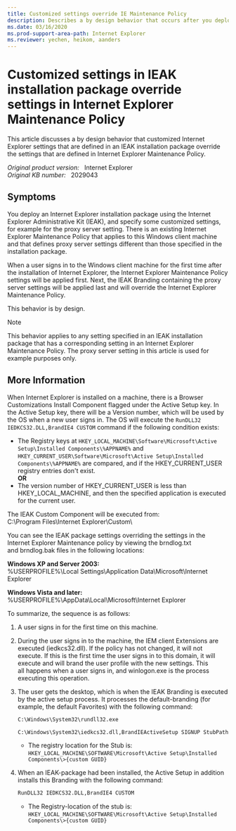 ```yaml
---
title: Customized settings override IE Maintenance Policy
description: Describes a by design behavior that occurs after you deploy an Internet Explorer installation package using the Internet Explorer Administrative Kit (IEAK), and specify some customized settings.
ms.date: 03/16/2020
ms.prod-support-area-path: Internet Explorer
ms.reviewer: yechen, heikom, aanders
---
```

# Customized settings in IEAK installation package override settings in Internet Explorer Maintenance Policy

This article discusses a by design behavior that customized Internet Explorer settings that are defined in an IEAK installation package override the settings that are defined in Internet Explorer Maintenance Policy.

_Original product version:_ &nbsp; Internet Explorer  
_Original KB number:_ &nbsp; 2029043

## Symptoms

You deploy an Internet Explorer installation package using the Internet Explorer Administrative Kit (IEAK), and specify some customized settings, for example for the proxy server setting. There is an existing Internet Explorer Maintenance Policy that applies to this Windows client machine and that defines proxy server settings different than those specified in the installation package.

When a user signs in to the Windows client machine for the first time after the installation of Internet Explorer, the Internet Explorer Maintenance Policy settings will be applied first. Next, the IEAK Branding containing the proxy server settings will be applied last and will override the Internet Explorer Maintenance Policy.

This behavior is by design.

> [!NOTE]
> This behavior applies to any setting specified in an IEAK installation package that has a corresponding setting in an Internet Explorer Maintenance Policy. The proxy server setting in this article is used for example purposes only.

## More Information

When Internet Explorer is installed on a machine, there is a Browser Customizations Install Component flagged under the Active Setup key. In the Active Setup key, there will be a Version number, which will be used by the OS when a new user signs in. The OS will execute the `RunDLL32 IEDKCS32.DLL,BrandIE4 CUSTOM` command if the following condition exists:

- The Registry keys at `HKEY_LOCAL_MACHINE\Software\Microsoft\Active Setup\Installed Components\%APPNAME%` and `HKEY_CURRENT_USER\Software\Microsoft\Active Setup\Installed Components\%APPNAME%` are compared, and if the HKEY_CURRENT_USER registry entries don't exist.  
**OR**
- The version number of HKEY_CURRENT_USER is less than HKEY_LOCAL_MACHINE, and then the specified application is executed for the current user.

The IEAK Custom Component will be executed from:  
C:\Program Files\Internet Explorer\Custom\

You can see the IEAK package settings overriding the settings in the Internet Explorer Maintenance policy by viewing the brndlog.txt and brndlog.bak files in the following locations:

**Windows XP and Server 2003:**  
%USERPROFILE%\Local Settings\Application Data\Microsoft\Internet Explorer

**Windows Vista and later:**  
%USERPROFILE%\AppData\Local\Microsoft\Internet Explorer

To summarize, the sequence is as follows:

1. A user signs in for the first time on this machine.

2. During the user signs in to the machine, the IEM client Extensions are executed (iedkcs32.dll). If the policy has not changed, it will not execute. If this is the first time the user signs in to this domain, it will execute and will brand the user profile with the new settings. This all happens when a user signs in, and winlogon.exe is the process executing this operation.

3. The user gets the desktop, which is when the IEAK Branding is executed by the active setup process. It processes the default-branding (for example, the default Favorites) with the following command:

   ```ps
   C:\Windows\System32\rundll32.exe
   ```

   ```ps
   C:\Windows\System32\iedkcs32.dll,BrandIEActiveSetup SIGNUP StubPath with ComponentiD: Branding.cab.
   ```

    - The registry location for the Stub is:  
    `HKEY_LOCAL_MACHINE\SOFTWARE\Microsoft\Active Setup\Installed Components\>{custom GUID}`

4. When an IEAK-package had been installed, the Active Setup in addition installs this Branding with the following command:  

   ```ps
   RunDLL32 IEDKCS32.DLL,BrandIE4 CUSTOM
   ```

    - The Registry-location of the stub is:  
    `HKEY_LOCAL_MACHINE\SOFTWARE\Microsoft\Active Setup\Installed Components\>{custom GUID}`
